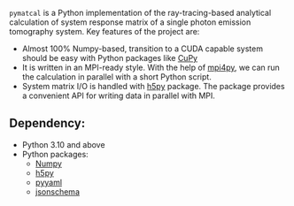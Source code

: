 `pymatcal` is a Python implementation of the ray-tracing-based analytical calculation of system response matrix of a single photon emission tomography system. Key features of the project are:
- Almost 100% Numpy-based, transition to a CUDA capable system should be easy with Python packages like [CuPy](https://cupy.dev/)
- It is written in an MPI-ready style. With the help of [mpi4py](https://mpi4py.readthedocs.io/en/stable/), we can run the calculation in parallel with a short Python script.
- System matrix I/O is handled with [h5py](https://docs.h5py.org/en/stable/) package. The package provides a convenient API for writing data in parallel with MPI.

## Dependency:
- Python 3.10 and above
- Python packages:
    - [Numpy](https://numpy.org/install/)
    - [h5py](https://pypi.org/project/h5py/)
    - [pyyaml](https://pypi.org/project/PyYAML/)
    - [jsonschema](https://python-jsonschema.readthedocs.io/en/stable/)
```Python